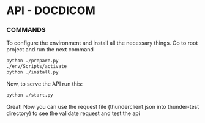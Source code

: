 # API - DOCDICOM

### COMMANDS
To configure the environment and install all the necessary things.
Go to root project and run the next command

```bash
python ./prepare.py
./env/Scripts/activate
python ./install.py

```

Now, to serve the API run this:

```bash
python ./start.py
```

Great! Now you can use the request file (thunderclient.json into thunder-test directory) to see the validate request and test the api